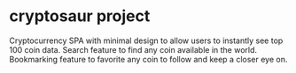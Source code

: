 # cryptosaur project

Cryptocurrency SPA with minimal design to allow users to instantly see top 100 coin data.
Search feature to find any coin available in the world.
Bookmarking feature to favorite any coin to follow and keep a closer eye on.
